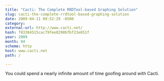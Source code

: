 ```yaml
---
title: "Cacti: The Complete RRDTool-based Graphing Solution"
slug: cacti-the-complete-rrdtool-based-graphing-solution
date: 2009-04-11 09:52:29 -0500
category: 
external-url: http://www.cacti.net/
hash: f83384515cac79fee8298bfbf23e651f
year: 2009
month: 04
scheme: http
host: www.cacti.net
path: /

---
```


You could spend a nearly infinite amount of time goofing around with Cacti. 
